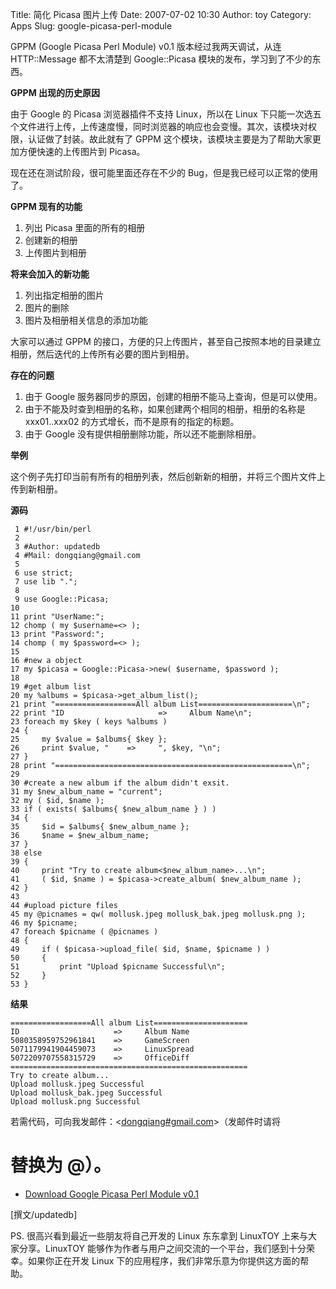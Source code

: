 Title: 简化 Picasa 图片上传
Date: 2007-07-02 10:30
Author: toy
Category: Apps
Slug: google-picasa-perl-module

GPPM (Google Picasa Perl Module) v0.1 版本经过我两天调试，从连
HTTP::Message 都不太清楚到 Google::Picasa
模块的发布，学习到了不少的东西。

**GPPM 出现的历史原因**

由于 Google 的 Picasa 浏览器插件不支持 Linux，所以在 Linux
下只能一次选五个文件进行上传，上传速度慢，同时浏览器的响应也会变慢。其次，该模块对权限，认证做了封装。故此就有了
GPPM 这个模块，该模块主要是为了帮助大家更加方便快速的上传图片到 Picasa。

现在还在测试阶段，很可能里面还存在不少的
Bug，但是我已经可以正常的使用了。

**GPPM 现有的功能**

1.  列出 Picasa 里面的所有的相册
2.  创建新的相册
3.  上传图片到相册

**将来会加入的新功能**

1.  列出指定相册的图片
2.  图片的删除
3.  图片及相册相关信息的添加功能

大家可以通过 GPPM
的接口，方便的只上传图片，甚至自己按照本地的目录建立相册，然后迭代的上传所有必要的图片到相册。

**存在的问题**

1.  由于 Google 服务器同步的原因，创建的相册不能马上查询，但是可以使用。
2.  由于不能及时查到相册的名称，如果创建两个相同的相册，相册的名称是
    xxx01..xxx02 的方式增长，而不是原有的指定的标题。
3.  由于 Google 没有提供相册删除功能，所以还不能删除相册。

**举例**

这个例子先打印当前有所有的相册列表，然后创新新的相册，并将三个图片文件上传到新相册。

**源码**

     1 #!/usr/bin/perl
     2
     3 #Author: updatedb
     4 #Mail: dongqiang@gmail.com
     5
     6 use strict;
     7 use lib ".";
     8
     9 use Google::Picasa;
    10
    11 print "UserName:";
    12 chomp ( my $username=<> );
    13 print "Password:";
    14 chomp ( my $password=<> );
    15
    16 #new a object
    17 my $picasa = Google::Picasa->new( $username, $password );
    18
    19 #get album list
    20 my %albums = $picasa->get_album_list();
    21 print "==================All album List=====================\n";
    22 print "ID                     =>     Album Name\n";
    23 foreach my $key ( keys %albums )
    24 {
    25     my $value = $albums{ $key };
    26     print $value, "    =>     ", $key, "\n";
    27 }
    28 print "=====================================================\n";
    29
    30 #create a new album if the album didn't exsit.
    31 my $new_album_name = "current";
    32 my ( $id, $name );
    33 if ( exists( $albums{ $new_album_name } ) )
    34 {
    35     $id = $albums{ $new_album_name };
    36     $name = $new_album_name;
    37 }
    38 else
    39 {
    40     print "Try to create album<$new_album_name>...\n";
    41     ( $id, $name ) = $picasa->create_album( $new_album_name );
    42 }
    43
    44 #upload picture files
    45 my @picnames = qw( mollusk.jpeg mollusk_bak.jpeg mollusk.png );
    46 my $picname;
    47 foreach $picname ( @picnames )
    48 {
    49     if ( $picasa->upload_file( $id, $name, $picname ) )
    50     {
    51         print "Upload $picname Successful\n";
    52     }
    53 }

**结果**

    ==================All album List=====================
    ID                     =>     Album Name
    5080358959752961841    =>     GameScreen
    5071179941904459073    =>     LinuxSpread
    5072209707558315729    =>     OfficeDiff
    =====================================================
    Try to create album...
    Upload mollusk.jpeg Successful
    Upload mollusk_bak.jpeg Successful
    Upload mollusk.png Successful

若需代码，可向我发邮件：<[dongqiang#gmail.com](mailto:dongqiang@gmail.com)>（发邮件时请将
# 替换为 @）。

- [Download Google Picasa Perl Module
v0.1](http://linuxtoy.org/projects/gppm/picasa.tar.gz)

[撰文/updatedb]

PS. 很高兴看到最近一些朋友将自己开发的 Linux 东东拿到 LinuxTOY
上来与大家分享。LinuxTOY
能够作为作者与用户之间交流的一个平台，我们感到十分荣幸。如果你正在开发
Linux 下的应用程序，我们非常乐意为你提供这方面的帮助。
